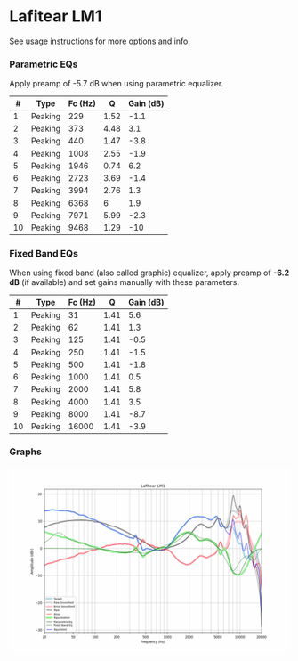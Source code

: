 # Lafitear LM1
See [usage instructions](https://github.com/jaakkopasanen/AutoEq#usage) for more options and info.

### Parametric EQs
Apply preamp of -5.7 dB when using parametric equalizer.

|   # | Type    |   Fc (Hz) |    Q |   Gain (dB) |
|-----|---------|-----------|------|-------------|
|   1 | Peaking |       229 | 1.52 |        -1.1 |
|   2 | Peaking |       373 | 4.48 |         3.1 |
|   3 | Peaking |       440 | 1.47 |        -3.8 |
|   4 | Peaking |      1008 | 2.55 |        -1.9 |
|   5 | Peaking |      1946 | 0.74 |         6.2 |
|   6 | Peaking |      2723 | 3.69 |        -1.4 |
|   7 | Peaking |      3994 | 2.76 |         1.3 |
|   8 | Peaking |      6368 | 6    |         1.9 |
|   9 | Peaking |      7971 | 5.99 |        -2.3 |
|  10 | Peaking |      9468 | 1.29 |       -10   |

### Fixed Band EQs
When using fixed band (also called graphic) equalizer, apply preamp of **-6.2 dB** (if available) and set gains manually with these parameters.

|   # | Type    |   Fc (Hz) |    Q |   Gain (dB) |
|-----|---------|-----------|------|-------------|
|   1 | Peaking |        31 | 1.41 |         5.6 |
|   2 | Peaking |        62 | 1.41 |         1.3 |
|   3 | Peaking |       125 | 1.41 |        -0.5 |
|   4 | Peaking |       250 | 1.41 |        -1.5 |
|   5 | Peaking |       500 | 1.41 |        -1.8 |
|   6 | Peaking |      1000 | 1.41 |         0.5 |
|   7 | Peaking |      2000 | 1.41 |         5.8 |
|   8 | Peaking |      4000 | 1.41 |         3.5 |
|   9 | Peaking |      8000 | 1.41 |        -8.7 |
|  10 | Peaking |     16000 | 1.41 |        -3.9 |

### Graphs
![](./Lafitear%20LM1.png)
